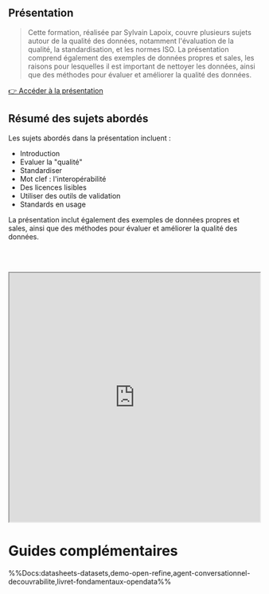 ## Présentation

> Cette formation, réalisée par Sylvain Lapoix, couvre plusieurs sujets autour de la qualité des données, notamment l'évaluation de la qualité, la standardisation, et les normes ISO. La présentation comprend également des exemples de données propres et sales, les raisons pour lesquelles il est important de nettoyer les données, ainsi que des méthodes pour évaluer et améliorer la qualité des données.

<a href="https://datactivist.coop/futurocite_ouvrir-ma-ville/qualite_donnees/index.html#1" class="customButton">👉 Accéder à la présentation</a>

## Résumé des sujets abordés

Les sujets abordés dans la présentation incluent :

- Introduction
- Evaluer la "qualité"
- Standardiser
- Mot clef : l'interopérabilité
- Des licences lisibles
- Utiliser des outils de validation
- Standards en usage

La présentation inclut également des exemples de données propres et sales, ainsi que des méthodes pour évaluer et améliorer la qualité des données.

<br /></br>

<div class="responsiveIframe">
<iframe
width="100%"
height="500"
src="https://datactivist.coop/futurocite_ouvrir-ma-ville/qualite_donnees/index.html#1">
</iframe>
</div>

# Guides complémentaires

%%Docs:datasheets-datasets,demo-open-refine,agent-conversationnel-decouvrabilite,livret-fondamentaux-opendata%%